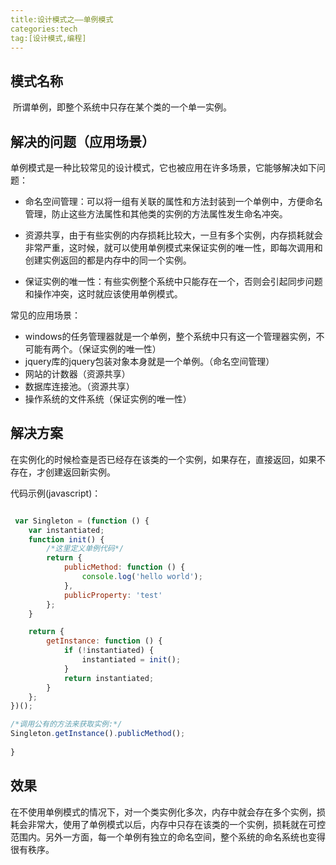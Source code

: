 ```yaml
---
title:设计模式之——单例模式
categories:tech
tag:[设计模式,编程]
---
```


## 模式名称

​	所谓单例，即整个系统中只存在某个类的一个单一实例。

## 解决的问题（应用场景）

​	单例模式是一种比较常见的设计模式，它也被应用在许多场景，它能够解决如下问题：

* 命名空间管理：可以将一组有关联的属性和方法封装到一个单例中，方便命名管理，防止这些方法属性和其他类的实例的方法属性发生命名冲突。


* 资源共享，由于有些实例的内存损耗比较大，一旦有多个实例，内存损耗就会非常严重，这时候，就可以使用单例模式来保证实例的唯一性，即每次调用和创建实例返回的都是内存中的同一个实例。
* 保证实例的唯一性：有些实例整个系统中只能存在一个，否则会引起同步问题和操作冲突，这时就应该使用单例模式。

常见的应用场景：

* windows的任务管理器就是一个单例，整个系统中只有这一个管理器实例，不可能有两个。（保证实例的唯一性）
* jquery库的jquery包装对象本身就是一个单例。（命名空间管理）
* 网站的计数器（资源共享）
* 数据库连接池。（资源共享）
* 操作系统的文件系统（保证实例的唯一性）

## 解决方案

​	在实例化的时候检查是否已经存在该类的一个实例，如果存在，直接返回，如果不存在，才创建返回新实例。

代码示例(javascript)：

```javascript

 var Singleton = (function () {
    var instantiated;
    function init() {
        /*这里定义单例代码*/
        return {
            publicMethod: function () {
                console.log('hello world');
            },
            publicProperty: 'test'
        };
    }

    return {
        getInstance: function () {
            if (!instantiated) {
                instantiated = init();
            }
            return instantiated;
        }
    };
})();

/*调用公有的方法来获取实例:*/
Singleton.getInstance().publicMethod();
 
}
```



## 效果

​	在不使用单例模式的情况下，对一个类实例化多次，内存中就会存在多个实例，损耗会非常大，使用了单例模式以后，内存中只存在该类的一个实例，损耗就在可控范围内。另外一方面，每一个单例有独立的命名空间，整个系统的命名系统也变得很有秩序。





